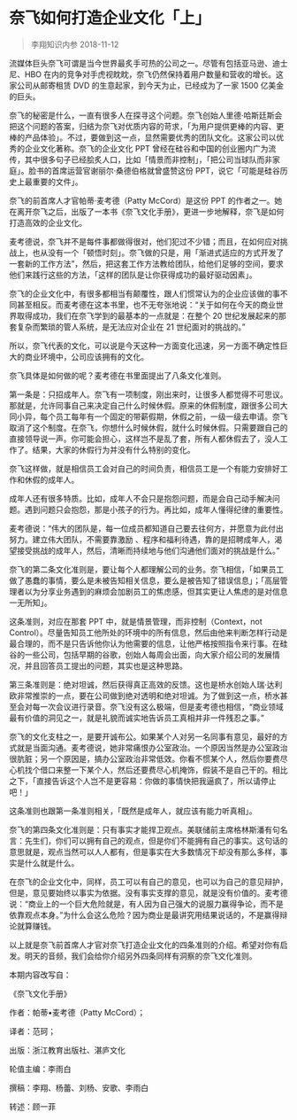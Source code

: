 # 奈飞如何打造企业文化「上」
> 李翔知识内参
2018-11-12

流媒体巨头奈飞可谓是当今世界最炙手可热的公司之一。尽管有包括亚马逊、迪士尼、HBO 在内的竞争对手虎视眈眈，奈飞仍然保持着用户数量和营收的增长。这家公司从邮寄租赁 DVD 的生意起家，到今天为止，已经成为了一家 1500 亿美金的巨头。

奈飞的秘密是什么，一直有很多人在探寻这个问题。奈飞创始人里德·哈斯廷斯会把这个问题的答案，归结为奈飞对优质内容的苛求，「为用户提供更棒的内容、更棒的产品体验」。不过，要做到这一点，显然需要优秀的团队文化。这家公司以优秀的企业文化著称。奈飞的企业文化 PPT 曾经在硅谷和中国的创业圈内广为流传，其中很多句子已经脍炙人口，比如「情景而非控制」，「把公司当球队而非家庭」。脸书的首席运营官谢丽尔·桑德伯格就曾盛赞这份 PPT，说它「可能是硅谷历史上最重要的文件」。

奈飞的前首席人才官帕蒂·麦考德（Patty McCord）是这份 PPT 的作者之一。她在离开奈飞之后，出版了一本书《奈飞文化手册》，更进一步地解释，奈飞是如何打造高效的企业文化。

麦考德说，奈飞并不是每件事都做得很对，他们犯过不少错；而且，在如何应对挑战上，也从没有一个「顿悟时刻」。奈飞做的只是，用「渐进式适应的方式开发了一套新的工作方法”，然后，把这套工作方法教给团队，给他们足够的空间，要求他们来践行这些的方法，「这样的团队是让你获得成功的最好驱动因素」。

奈飞的企业文化中，有很多都相当有颠覆性，跟人们惯常认为的企业应该做的事不同甚至相反。而麦考德在这本书里，也不无夸张地说：“关于如何在今天的商业世界取得成功，我们在奈飞学到的最基本的一点就是：在整个 20 世纪发展起来的那套复杂而繁琐的管人系统，是无法应对企业在 21 世纪面对的挑战的。”

所以，奈飞代表的文化，可以说是今天这种一方面变化迅速，另一方面不确定性巨大的商业环境中，公司应该拥有的文化。

奈飞具体是如何做的呢？麦考德在书里面提出了八条文化准则。

第一条是：只招成年人。奈飞有一项制度，刚出来时，让很多人都觉得不可思议。那就是，允许同事自己来决定自己什么时候休假。原来的休假制度，跟很多公司大同小异，每个员工每年有一个固定的带薪假期，休假之前，一级一级去申请。奈飞取消了这个制度。在奈飞，你想什么时候休假，就什么时候休假。只需要跟自己的直接领导说一声。你可能会担心，这样岂不是乱了套，所有人都休假去了，没人工作了。结果，大家的休假行为并没有什么特别的变化。

奈飞这样做，就是相信员工会对自己的时间负责，相信员工是一个有能力安排好工作和休假的成年人。

成年人还有很多特质。比如，成年人不会只是抱怨问题，而是会自己动手解决问题。遇到问题只会抱怨，那是小孩子的行为。再比如，成年人懂得纪律的重要性。

麦考德说：“伟大的团队是，每一位成员都知道自己要去往何方，并愿意为此付出努力。建立伟大团队，不需要靠激励 、程序和福利待遇，靠的是招聘成年人，渴望接受挑战的成年人，然后，清晰而持续地与他们沟通他们面对的挑战是什么。”

奈飞的第二条文化准则是，要让每个人都理解公司的业务。奈飞相信，「如果员工做了愚蠢的事情，要么是未被告知相关信息，要么是被告知了错误信息」；「高层管理者以为分享业务遇到的麻烦会加剧员工的焦虑感，但其实更让人焦虑的是对信息一无所知」。

这条准则，对应在那套 PPT 中，就是情景管理，而非控制（Context，not Control）。尽量告知员工他所处的环境中的所有信息，然后由他来判断怎样行动是最合理的，而不是只告诉他你认为他需要的信息，让他严格按照指令来行事。在硅谷的一些公司，包括早期的谷歌，创始人每周会出面，向大家介绍公司的发展情况，并且回答员工提出的问题，其实也是这种思路。

第三条准则是：绝对坦诚，然后获得真正高效的反馈。这也是桥水创始人瑞·达利欧非常推崇的一点，要在公司做到绝对透明和绝对坦诚。为了做到这一点，桥水甚至会对每一次会议进行录音。奈飞没有这么极端，但是麦考德也相信，“商业领域最有价值的洞见之一，就是礼貌而诚实地告诉员工真相并非一件残忍之事。”

奈飞的文化支柱之一，是要开诚布公。如果某个人对另一名同事有意见，最好的方式就是当面沟通。麦考德说，她非常痛恨办公室政治。一个原因当然是办公室政治很肮脏；另一个原因是，搞办公室政治非常低效。你看不惯某个人，然后你要费尽心机找个借口来整一下某个人，然后还要费尽心机掩饰，假装不是自己干的。相比之下，「直接告诉这个人岂不是更容易：你做的事情快把我逼疯了，所以请停止吧！」

这条准则也跟第一条准则相关，「既然是成年人，就应该有能力听真相」。

奈飞的第四条文化准则是：只有事实才能捍卫观点。美联储前主席格林斯潘有句名言：先生们，你们可以拥有自己的观点，但是你们不能拥有自己的事实。这句话的意思就是，观点当然可以人人都有，但是事实在大多数情况下却没有那么多样，事实是什么就是什么。

在奈飞的企业文化中，同样，员工可以有自己的意见，也可以为自己的意见辩护，但是，意见要始终以事实为依据。没有事实支撑的意见，就是没有价值的。麦考德说：“商业上的一个巨大危险就是，有人因为自己强大的说服力赢得争论，而不是依靠观点本身。”为什么会这么危险？因为商业是最讲究用结果说话的，不是赢得辩论就算赚钱。

以上就是奈飞前首席人才官对奈飞打造企业文化的四条准则的介绍。希望对你有启发。明天的音频，我们会给你介绍另外四条同样有洞察的奈飞文化准则。

本期内容改写自：

《奈飞文化手册》

作者：帕蒂•麦考德（Patty McCord）；

译者：范珂；

出版：浙江教育出版社、湛庐文化

轮值主编：李雨白

撰稿：李翔、杨蕾、刘杨、安歌、李雨白

转述：顾一菲
